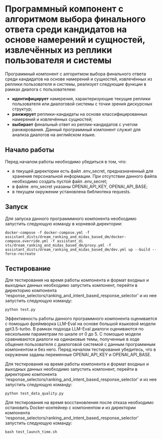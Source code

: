 # Программный компонент с алгоритмом выбора финального ответа среди кандидатов на основе намерений и сущностей, извлечённых из реплики пользователя и системы

Программный компонент с алгоритмом выбора финального ответа среди кандидатов на основе намерений и сущностей, извлечённых из реплики пользователя и системы, реализует следующие функции в рамках диалога с пользователем:
- **идентифицирует** намерения, характеризующие текущие реплики пользователя или диалоговой системы с точки зрения дискурсных структур; 
- **ранжирует** реплики-кандидаты на основе классифицированных намерений и извлечённых сущностей;
- **выбирает** финальный ответ из реплик-кандидатов с учетом ранжирования.
Данный программный компонент служит для анализа диалогов на английском языке.

## Начало работы
Перед началом работы необходимо убедиться в том, что:
- в текущей директории есть файл .env_secret, предназначенный для хранения персональной информации. При отсутствии данного файла необходимо создать пустой файл .env_secret;
- в файле .env_secret указаны OPENAI_API_KEY, OPENAI_API_BASE;
- в текущем окружении установлена библиотека requests.

## Запуск
Для запуска данного программмного компонента необходимо запустить следующую команду в корневой директории:
```
docker-compose -f docker-compose.yml -f assistant_dists/dream_ranking_and_midas_based_dm/docker-compose.override.yml -f assistant_di
sts/dream_ranking_and_midas_based_dm/proxy.yml -f assistant_dists/dream_ranking_and_midas_based_dm/dev.yml up --build --force-recreate
```

## Тестирование
Для тестирования на время работы компонента и формат входных и выходных данных необходимо запустить компонент, перейти в директорию компонента 'response_selectors/ranking_and_intent_based_response_selector' и из нее запустить следующую команду:
```
python test.py
```
Эффективность работы данного программного компонента оценивается с помощью фреймворка LLM-Eval на основе большой языковой модели gpt3.5-turbo. В рамках подхода LLM-Eval диалоги оцениваются по нескольким параметрам по шкале от 0 до 5. С помощью модели сравниваются диалоги на одинаковые темы, полученные в ходе общения пользователя с диалоговой системой с данным программным компонентом и без него. Перед началом тестирования убедитесь, что в окружении заданы переменные OPENAI_API_KEY и OPENAI_API_BASE.

Для тестирования на время работы компонента и формат входных и выходных данных необходимо запустить компонент, перейти в директорию компонента 'response_selectors/ranking_and_intent_based_response_selector' и из нее запустить следующую команду:
```
python test_data_quality.py
```

Для тестирования на время восстановления после отказа необходимо остановить Docker-контейнер с компонентом и из директории компонента 'response_selectors/ranking_and_intent_based_response_selector' запустить следующую команду:
```
bash test_launch_time.sh
